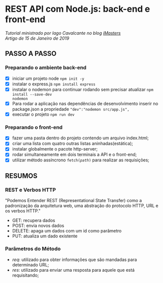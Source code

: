 # REST API com Node.js: back-end e front-end

_Tutorial ministrado por Iago Cavalcante no blog [iMasters](https://imasters.com.br/back-end/rest-api-com-node-js-back-end-e-front-end)_\
_Artigo de 15 de Janeiro de 2019_

## PASSO A PASSO

### Preparando o ambiente back-end

-   [x] iniciar um projeto node <code>npm init -y</code>
-   [x] instalar o express.js <code>npm install express</code>
-   [x] instalar o nodemon para continuar rodando sem precisar atualizar <code>npm install --save-dev nodemon</code>
-   [x] Para rodar a aplicação nas dependências de desenvolvimento inserir no package.json a propriedade <code>"dev":"nodemon src/app.js",</code>
-   [x] executar o projeto <code>npm run dev</code>

### Preparando o front-end

-   [x] fazer uma pasta dentro do projeto contendo um arquivo index.html;
-   [x] criar uma lista com quatro outras listas aninhadas(estática);
-   [x] instalar globalmente o pacote http-server;
-   [x] rodar simultaneamente em dois terminais a API e o front-end;
-   [x] utilizar método assíncrono <code>fetch(_path_)</code> para realizar as requisições;

## RESUMOS

### REST e Verbos HTTP

"Podemos Entender REST (Representational State Transfer) como a padronização da arquitetura web, uma abstração do protocolo HTTP, URL e os verbos HTTP."

-   GET: recupera dados
-   POST: envia novos dados
-   DELETE: apaga um dados com um id como parâmetro
-   PUT: atualiza um dado existente

### Parâmetros do Método

-   _req_: utilizado para obter informações que são mandadas para determinado URL;
-   _res_: utilizado para enviar uma resposta para aquele que está requisitando;

